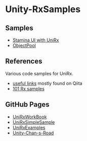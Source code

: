 # Unity-RxSamples

## Samples

* [Stamina UI with UniRx](https://github.com/kimsama/Unity-RxSamples/blob/master/Assets/Samples/uGUI/README.md)
* [ObjectPool](./Assets/Samples/ObjectPool/README.md)

## References

Various code samples for UniRx.

* [useful links](https://github.com/kimsama/Unity-RxSamples/blob/master/Assets/Doc/stuff.md) mostly found on Qiita
* [101 Rx samples](http://rxwiki.wikidot.com/101samples#toc44)

GitHub Pages
------------

* [UniRxWorkBook](https://github.com/TORISOUP/UniRxWorkBook)
* [UniRxSimpleSample](https://github.com/Marimoiro/UniRxSimpleSample)
* [UniRxExamples](https://github.com/TORISOUP/UniRxExamples)
* [Unity-Chan-s-Road](https://github.com/yaegaki/Unity-Chan-s-Road)
